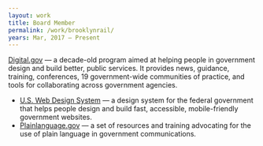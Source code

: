 ```yaml
---
layout: work
title: Board Member
permalink: /work/brooklynrail/
years: Mar, 2017 — Present
---
```



[Digital.gov](https://digital.gov) — a decade-old program aimed at helping people in government design and build better, public services. It provides news, guidance, training, conferences, 19 government-wide communities of practice, and tools for collaborating across government agencies.

- [U.S. Web Design System](https://designsystem.digital.gov/) — a design system for the federal government that helps people design and build fast, accessible, mobile-friendly government websites.
- [Plainlanguage.gov](Plainlanguage.gov) — a set of resources and training advocating for the use of plain language in government communications.
